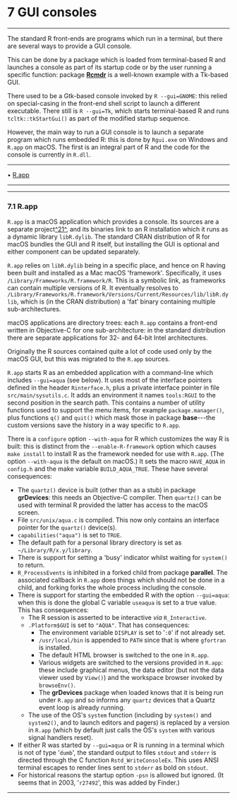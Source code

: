 # 7 GUI consoles

---

The standard R front-ends are programs which run in a terminal, but
there are several ways to provide a GUI console.

This can be done by a package which is loaded from terminal-based R and
launches a console as part of its startup code or by the user running a
specific function: package
[**Rcmdr**](https://CRAN.R-project.org/package=Rcmdr) is a well-known
example with a Tk-based GUI.

There used to be a Gtk-based console invoked by `R --gui=GNOME`: this
relied on special-casing in the front-end shell script to launch a
different executable. There still is `R --gui=Tk`, which starts
terminal-based R and runs `tcltk::tkStartGui()` as part of the modified
startup sequence.

However, the main way to run a GUI console is to launch a separate
program which runs embedded R: this is done by `Rgui.exe` on Windows and
`R.app` on macOS. The first is an integral part of R and the code for
the console is currently in `R.dll`.

---

• [R.app](#R_002eapp)

---

---

### 7.1 R.app

`R.app` is a macOS application which provides a console. Its sources are
a separate project[^21^](#FOOT21), and its binaries link to an
R installation which it runs as a dynamic library `libR.dylib`.
The standard CRAN distribution of R for macOS bundles the GUI and R
itself, but installing the GUI is optional and either component can be
updated separately.

`R.app` relies on `libR.dylib` being in a specific place, and
hence on R having been built and installed as a Mac macOS 'framework'.
Specifically, it uses `/Library/Frameworks/R.framework/R`. This
is a symbolic link, as frameworks can contain multiple versions of R. It
eventually resolves to
`/Library/Frameworks/R.framework/Versions/Current/Resources/lib/libR.dylib`,
which is (in the CRAN distribution) a 'fat' binary containing multiple
sub-architectures.

macOS applications are directory trees: each `R.app` contains a
front-end written in Objective-C for one sub-architecture: in the
standard distribution there are separate applications for 32- and 64-bit
Intel architectures.

Originally the R sources contained quite a lot of code used only by the
macOS GUI, but this was migrated to the `R.app` sources.

`R.app` starts R as an embedded application with a command-line which
includes `--gui=aqua` (see below). It uses most of the
interface pointers defined in the header `Rinterface.h`, plus a
private interface pointer in file `src/main/sysutils.c`. It
adds an environment it names `tools:RGUI` to the second position in the
search path. This contains a number of utility functions used to support
the menu items, for example `package.manager()`, plus functions `q()`
and `quit()` which mask those in package **base**---the custom versions
save the history in a way specific to `R.app`.

There is a `configure` option `--with-aqua` for R which
customizes the way R is built: this is distinct from the
`--enable-R-framework` option which causes `make install` to
install R as the framework needed for use with `R.app`. (The option
`--with-aqua` is the default on macOS.) It sets the macro
`HAVE_AQUA` in `config.h` and the make variable
`BUILD_AQUA_TRUE`. These have several consequences:

- The `quartz()` device is built (other than as a stub) in package
  **grDevices**: this needs an Objective-C compiler. Then `quartz()`
  can be used with terminal R provided the latter has access to the
  macOS screen.
- File `src/unix/aqua.c` is compiled. This now only contains
  an interface pointer for the `quartz()` device(s).
- `capabilities("aqua")` is set to `TRUE`.
- The default path for a personal library directory is set as
  `~/Library/R/x.y/library`.
- There is support for setting a 'busy' indicator whilst waiting for
  `system()` to return.
- `R_ProcessEvents` is inhibited in a forked child from package
  **parallel**. The associated callback in `R.app` does things which
  should not be done in a child, and forking forks the whole process
  including the console.
- There is support for starting the embedded R with the option
  `--gui=aqua`: when this is done the global C variable
  `useaqua` is set to a true value. This has consequences:
  - The R session is asserted to be interactive _via_
    `R_Interactive`.
  - `.Platform$GUI` is set to `"AQUA"`. That has consequences:
    - The environment variable `DISPLAY` is set to '`:0`'
      if not already set.
    - `/usr/local/bin` is appended to `PATH` since that
      is where `gfortran` is installed.
    - The default HTML browser is switched to the one in `R.app`.
    - Various widgets are switched to the versions provided in
      `R.app`: these include graphical menus, the data editor (but
      not the data viewer used by `View()`) and the workspace
      browser invoked by `browseEnv()`.
    - The **grDevices** package when loaded knows that it is being
      run under `R.app` and so informs any `quartz` devices that a
      Quartz event loop is already running.
  - The use of the OS's `system` function (including by `system()`
    and `system2()`, and to launch editors and pagers) is replaced
    by a version in `R.app` (which by default just calls the OS's
    `system` with various signal handlers reset).
- If either R was started by `--gui=aqua` or R is running in
  a terminal which is not of type '`dumb`', the standard
  output to files `stdout` and `stderr` is directed
  through the C function `Rstd_WriteConsoleEx`. This uses ANSI
  terminal escapes to render lines sent to `stderr` as bold on
  `stdout`.
- For historical reasons the startup option `-psn` is allowed but
  ignored. (It seems that in 2003, '`r27492`', this was added
  by Finder.)

---
